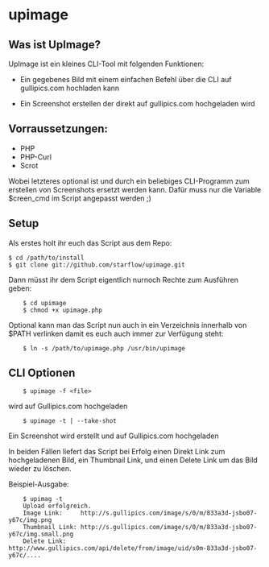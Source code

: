 upimage
======

Was ist UpImage?
----------------

UpImage ist ein kleines CLI-Tool mit folgenden Funktionen:

* Ein gegebenes Bild mit einem einfachen Befehl über die CLI auf gullipics.com
  hochladen kann

* Ein Screenshot erstellen der direkt auf gullipics.com hochgeladen wird


Vorraussetzungen:
-----------------

* PHP
* PHP-Curl
* Scrot

Wobei letzteres optional ist und durch ein beliebiges CLI-Programm zum erstellen
von Screenshots ersetzt werden kann. Dafür muss nur die Variable $creen_cmd
im Script angepasst werden ;)


Setup
-----

Als erstes holt ihr euch das Script aus dem Repo:

	$ cd /path/to/install
	$ git clone git://github.com/starflow/upimage.git

Dann müsst ihr dem Script eigentlich nurnoch Rechte zum Ausführen geben:
        
        $ cd upimage
        $ chmod +x upimage.php

Optional kann man das Script nun auch in ein Verzeichnis
innerhalb von $PATH verlinken damit es euch auch immer zur Verfügung steht:

        $ ln -s /path/to/upimage.php /usr/bin/upimage


CLI Optionen
--------------------

        $ upimage -f <file>

<file> wird auf Gullipics.com hochgeladen

        $ upimage -t | --take-shot

Ein Screenshot wird erstellt und auf Gullipics.com hochgeladen


In beiden Fällen liefert das Script bei Erfolg einen Direkt Link zum
hochgeladenen Bild, ein Thumbnail Link, und einen Delete Link um das Bild
wieder zu löschen.

Beispiel-Ausgabe:

        $ upimag -t
        Upload erfolgreich.
        Image Link:     http://s.gullipics.com/image/s/0/m/833a3d-jsbo07-y67c/img.png
        Thumbnail Link: http://s.gullipics.com/image/s/0/m/833a3d-jsbo07-y67c/img.small.png
        Delete Link:    http://www.gullipics.com/api/delete/from/image/uid/s0m-833a3d-jsbo07-y67c/....
